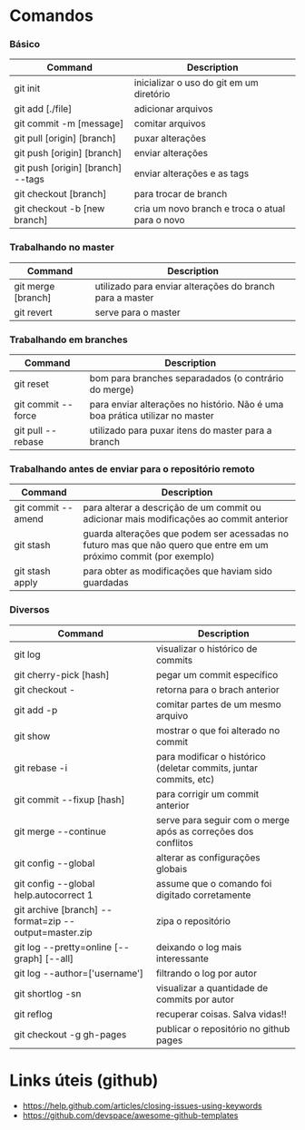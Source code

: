 # Comandos

### Básico
Command | Description
--------|------------
git init | inicializar o uso do git em um diretório
git add [./file] | adicionar arquivos
git commit -m [message] | comitar arquivos
git pull [origin] [branch] | puxar alterações 
git push [origin] [branch] | enviar alterações
git push [origin] [branch] --tags | enviar alterações e as tags
git checkout [branch] | para trocar de branch
git checkout -b [new branch] | cria um novo branch e troca o atual para o novo

### Trabalhando no master
Command | Description
--------|------------
git merge [branch] | utilizado para enviar alterações do branch para a master
git revert | serve para o master


### Trabalhando em branches
Command | Description
--------|------------
git reset | bom para branches separadados (o contrário do merge)
git commit -- force | para enviar alterações no histório. Não é uma boa prática utilizar no master
git pull -- rebase | utilizado para puxar itens do master para a branch


### Trabalhando antes de enviar para o repositório remoto
Command | Description
--------|------------
git commit -- amend | para alterar a descrição de um commit ou adicionar mais modificações ao commit anterior
git stash | guarda alterações que podem ser acessadas no futuro mas que não quero que entre em um próximo commit (por exemplo)
git stash apply | para obter as modificações que haviam sido guardadas


### Diversos
Command | Description
--------|------------
git log | visualizar o histórico de commits
git cherry-pick [hash] | pegar um commit específico
git checkout - | retorna para o brach anterior
git add -p | comitar partes de um mesmo arquivo
git show | mostrar o que foi alterado no commit
git rebase -i | para modificar o histórico (deletar commits, juntar commits, etc)
git commit --fixup [hash] | para corrigir um commit anterior
git merge --continue | serve para seguir com o merge após as correções dos conflitos
git config --global | alterar as configurações globais
git config --global help.autocorrect 1 | assume que o comando foi digitado corretamente
git archive [branch] --format=zip --output=master.zip | zipa o repositório 
git log --pretty=online [--graph] [--all] | deixando o log mais interessante
git log --author=['username'] | filtrando o log por autor
git shortlog -sn | visualizar a quantidade de commits por autor
git reflog | recuperar coisas. Salva vidas!! 
git checkout -g gh-pages | publicar o repositório no github pages 

# Links úteis (github)
* https://help.github.com/articles/closing-issues-using-keywords
* https://github.com/devspace/awesome-github-templates
